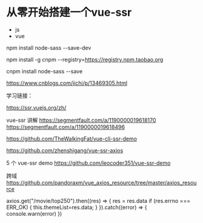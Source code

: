 # 从零开始搭建一个vue-ssr

- js
- vue

npm install node-sass --save-dev


npm install -g cnpm --registry=https://registry.npm.taobao.org


cnpm install node-sass --save

https://www.cnblogs.com/jichi/p/13469305.html

学习链接：

https://ssr.vuejs.org/zh/

vue-ssr 讲解
https://segmentfault.com/a/1190000019618170
https://segmentfault.com/a/1190000019618496

https://github.com/TheWalkingFat/vue-cli-ssr-demo

https://github.com/zhenshigang/vue-ssr-axios

5 个 vue-ssr demo
https://github.com/leocoder351/vue-ssr-demo

跨域
https://github.com/pandoraxm/vue_axios_resource/tree/master/axios_resource


axios.get("/movie/top250").then((res) => {
  res = res.data
  if (res.errno === ERR_OK) {
      this.themeList=res.data;
  }
}).catch((error) => {
  console.warn(error)
})
